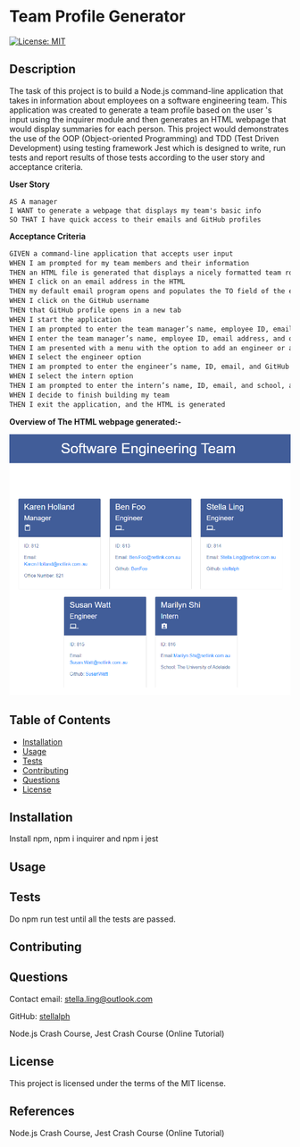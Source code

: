 # Team Profile Generator

[![License: MIT](https://img.shields.io/badge/License-MIT-yellow.svg)](https://opensource.org/licenses/MIT)

## Description

The task of this project is to build a Node.js command-line application that takes in information about employees on a software engineering team.  This application was created to generate a team profile based on the user 's input using the inquirer module and then generates an HTML webpage that would display summaries for each person.  This project would demonstrates the use of the OOP (Object-oriented Programming) and TDD (Test Driven Development) using testing framework Jest which is designed to write, run tests and report results of those tests according to the user story and acceptance criteria.

<strong>User Story</strong>

```mdg
AS A manager
I WANT to generate a webpage that displays my team's basic info
SO THAT I have quick access to their emails and GitHub profiles
```

<strong>Acceptance Criteria</strong>

```md
GIVEN a command-line application that accepts user input
WHEN I am prompted for my team members and their information
THEN an HTML file is generated that displays a nicely formatted team roster based on user input
WHEN I click on an email address in the HTML
THEN my default email program opens and populates the TO field of the email with the address
WHEN I click on the GitHub username
THEN that GitHub profile opens in a new tab
WHEN I start the application
THEN I am prompted to enter the team manager’s name, employee ID, email address, and office number
WHEN I enter the team manager’s name, employee ID, email address, and office number
THEN I am presented with a menu with the option to add an engineer or an intern or to finish building my team
WHEN I select the engineer option
THEN I am prompted to enter the engineer’s name, ID, email, and GitHub username, and I am taken back to the menu
WHEN I select the intern option
THEN I am prompted to enter the intern’s name, ID, email, and school, and I am taken back to the menu
WHEN I decide to finish building my team
THEN I exit the application, and the HTML is generated
```

<strong>Overview of The HTML webpage generated:-</strong>

![alt text](assets/TeamPage.png)

## Table of Contents
* [Installation](#installation)
* [Usage](#usage)
* [Tests](#tests)
* [Contributing](#contributing)
* [Questions](#questions)
* [License](#license)

## Installation
Install npm, npm i inquirer and npm i jest  

## Usage

## Tests
Do npm run test until all the tests are passed.


## Contributing

## Questions

Contact email: stella.ling@outlook.com

GitHub: [stellalph](https://github.com/stellalph)


Node.js Crash Course, Jest Crash Course (Online Tutorial)

## License
  
This project is licensed under the terms of the MIT license.

## References

Node.js Crash Course, Jest Crash Course (Online Tutorial)
